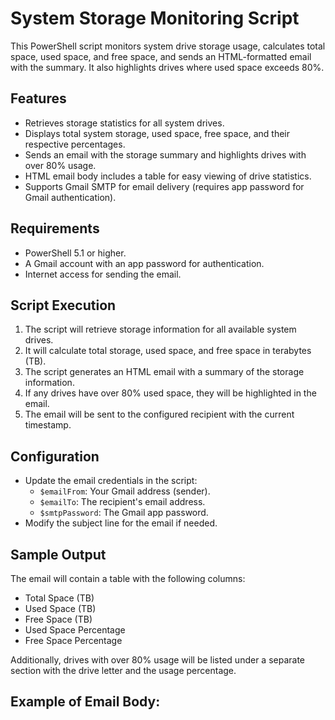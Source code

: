 # System Storage Monitoring Script

This PowerShell script monitors system drive storage usage, calculates total space, used space, and free space, and sends an HTML-formatted email with the summary. It also highlights drives where used space exceeds 80%.

## Features
- Retrieves storage statistics for all system drives.
- Displays total system storage, used space, free space, and their respective percentages.
- Sends an email with the storage summary and highlights drives with over 80% usage.
- HTML email body includes a table for easy viewing of drive statistics.
- Supports Gmail SMTP for email delivery (requires app password for Gmail authentication).

## Requirements
- PowerShell 5.1 or higher.
- A Gmail account with an app password for authentication.
- Internet access for sending the email.

## Script Execution

1. The script will retrieve storage information for all available system drives.
2. It will calculate total storage, used space, and free space in terabytes (TB).
3. The script generates an HTML email with a summary of the storage information.
4. If any drives have over 80% used space, they will be highlighted in the email.
5. The email will be sent to the configured recipient with the current timestamp.

## Configuration
- Update the email credentials in the script:
  - `$emailFrom`: Your Gmail address (sender).
  - `$emailTo`: The recipient's email address.
  - `$smtpPassword`: The Gmail app password.
- Modify the subject line for the email if needed.

## Sample Output

The email will contain a table with the following columns:
- Total Space (TB)
- Used Space (TB)
- Free Space (TB)
- Used Space Percentage
- Free Space Percentage

Additionally, drives with over 80% usage will be listed under a separate section with the drive letter and the usage percentage.

## Example of Email Body:

